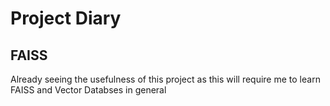 # Project Diary

## FAISS
Already seeing the usefulness of this project as this will require me to learn FAISS and Vector Databses in general